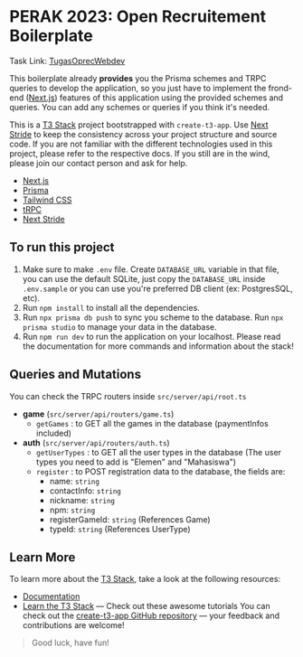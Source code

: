 # PERAK 2023: Open Recruitement Boilerplate

Task Link: [TugasOprecWebdev](https://drive.google.com/drive/folders/17bZ1GZGH7WOZhcEn1KeEd9_7PYL4T2a9)

This boilerplate already **provides** you the Prisma schemes and TRPC queries to develop the application, so you just have to implement the frond-end ([Next.js](https://nextjs.org/)) features of this application using the provided schemes and queries. You can add any schemes or queries if you think it's needed.

This is a [T3 Stack](https://create.t3.gg/) project bootstrapped with `create-t3-app`. Use [Next Stride](https://github.com/DJaegerScript/next-stride) to keep the consistency across your project structure and source code. If you are not familiar with the different technologies used in this project, please refer to the respective docs. If you still are in the wind, please join our contact person and ask for help.
-   [Next.js](https://nextjs.org/)
-   [Prisma](https://prisma.io/)
-   [Tailwind CSS](https://tailwindcss.com/)
-   [tRPC](https://trpc.io/)
-   [Next Stride](https://github.com/DJaegerScript/next-stride)

## To run this project
1. Make sure to make `.env` file. Create `DATABASE_URL` variable in that file, you can use the default SQLite, just copy the `DATABASE_URL` inside `.env.sample` or you can use you're preferred DB client (ex: PostgresSQL, etc).
2. Run `npm install` to install all the dependencies.
3. Run `npx prisma db push` to sync you scheme to the database. Run `npx prisma studio` to manage your data in the database.
4. Run `npm run dev` to run the application on your localhost.
Please read the documentation for more commands and information about the stack!

## Queries and Mutations
You can check the TRPC routers inside `src/server/api/root.ts`
- **game** (`src/server/api/routers/game.ts`)
	- `getGames` : to GET all the games in the database (paymentInfos included) 
- **auth** (`src/server/api/routers/auth.ts`)
	- `getUserTypes` : to GET all the user types in the database (The user types you need to add is "Elemen" and "Mahasiswa")
	- `register` : to POST registration data to the database, the fields are:
		- name: `string`
		- contactInfo: `string`
		- nickname: `string`
		- npm: `string`
		- registerGameId: `string` (References Game)
		- typeId: `string` (References UserType)

## Learn More

To learn more about the [T3 Stack](https://create.t3.gg/), take a look at the following resources:
-   [Documentation](https://create.t3.gg/)
-   [Learn the T3 Stack](https://create.t3.gg/en/faq#what-learning-resources-are-currently-available) — Check out these awesome tutorials
You can check out the [create-t3-app GitHub repository](https://github.com/t3-oss/create-t3-app) — your feedback and contributions are welcome!

> Good luck, have fun!
